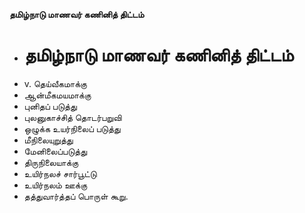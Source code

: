 **தமிழ்நாடு மாணவர் கணினித் திட்டம்**
- # தமிழ்நாடு மாணவர் கணினித் திட்டம்
- v. தெய்வீகமாக்கு
- ஆன்மீகமயமாக்கு
- புனிதப் படுத்து
- புலனுகாச்சித் தொடர்பறுவி
- ஒழுக்க உயர்நிலைப் படுத்து
- மீநிலையுறுத்து
- மேனிலைப்படுத்து
- திருநிலையாக்கு
- உயிர்நலச் சார்பூட்டு
- உயிர்நலம் ஊக்கு
- தத்துவார்த்தப் பொருள் கூறு.

